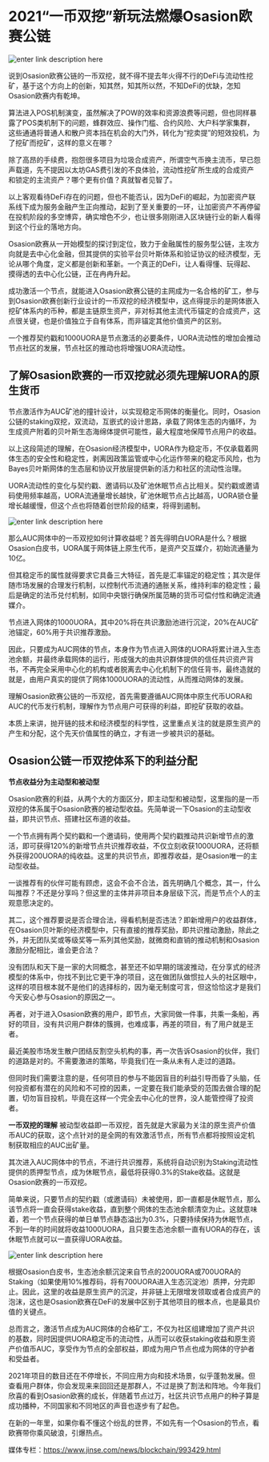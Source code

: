 # ********2021“一币双挖”新玩法燃爆Osasion欧赛公链********

![enter link description here](https://github.com/AUC-IO/AUC--publicity/blob/main/%E5%9B%BE%E7%89%87/%E6%96%87%E7%AB%A0%E6%8F%92%E5%9B%BE/0201%E5%B0%81%E9%9D%A2%E5%9B%BE.jpg)


说到Osasion欧赛公链的一币双挖，就不得不提去年火得不行的DeFi与流动性挖矿，基于这个方向上的创新，知其然，知其所以然，不知DeFi的优缺，怎知Osasion欧赛内有乾坤。

算法进入POS机制演变，虽然解决了POW的效率和资源浪费等问题，但也同样暴露了POS类机制下的问题，蜂群效应、操作门槛、合约风险、大户科学家集群，这些通通将普通人和散户资本挡在机会的大门外，转化为“挖卖提”的短效投机，为了挖矿而挖矿，这样的意义在哪？

除了高昂的手续费，抱怨很多项目为垃圾合成资产，所谓空气币换主流币，早已怨声载道，先不提因以太坊GAS费引发的不良体验，流动性挖矿所生成的合成资产和锁定的主流资产？哪个更有价值？真就智者见智了。

以上客观看待DeFi存在的问题，但也不能否认，因为DeFi的崛起，为加密资产联系线下成为服务金融产生正向推动，起到了至关重要的一环，让加密资产不再停留在投机阶段的多空博弈，确实增色不少，也让很多刚刚进入区块链行业的新人看得到这个行业的落地方向。

Osasion欧赛从一开始模型的探讨到定位，致力于金融属性的服务型公链，主攻方向就是去中心化金融，但其提供的实验平台贝叶斯体系和验证协议的经济模型，无论从哪个角度，定义都是创新和革新。一个真正的DeFi，让人看得懂、玩得起、摸得透的去中心化公链，正在冉冉升起。

成功激活一个节点，就能进入Osasion欧赛公链的主网成为一名合格的矿工，参与到Osasion欧赛创新行业设计的一币双挖的经济模型中，这点得提示的是网体嵌入挖矿体系内的币种，都是主链原生资产，非对标其他主流代币锚定的合成资产，这点很关键，也是价值独立于自有体系，而非锚定其他价值资产的区别。

一个推荐契约戳和1000UORA是节点激活的必要条件，UORA流动性的增加会推动节点社区的发展，节点社区的推动也将增强UORA流动性。


## **了解Osasion欧赛的一币双挖就必须先理解UORA的原生货币**


节点激活作为AUC矿池的撞针设计，以实现稳定币网体的衡量化。同时，Osasion公链的staking双挖，双流动，互嵌式的设计思路，承载了网体生态的内循环，为生成资产附着的贝叶斯生态海绵体提供可能性，最大程度地保障节点用户的收益。

以上这段简述的理解，在Osasion经济模型中，UORA作为稳定币，不仅承载着网体生态的安全性和稳定性，剥离因政策监管或中心化运作带来的稳定币风险，也为Bayes贝叶斯网体的生态层和协议开放层提供新的活力和社区的流动性治理。

UORA流动性的变化与契约戳、邀请码以及矿池休眠节点占比相关。契约戳或邀请码使用频率越高，UORA流通量增长越快，矿池休眠节点占比越高，UORA锁仓量增长越缓慢，但这个点也将随着创世阶段的结束，将得到遏制。

![enter link description here](https://github.com/AUC-IO/AUC--publicity/blob/main/%E5%9B%BE%E7%89%87/%E6%96%87%E7%AB%A0%E6%8F%92%E5%9B%BE/0201%E6%8F%92%E5%9B%BE1.png)

那么AUC网体中的一币双挖如何计算收益呢？首先得明白UORA是什么？根据Osasion白皮书，UORA属于网体链上原生代币，是资产交互媒介，初始流通量为10亿。

但其稳定币的属性就得要求它具备三大特征，首先是汇率锚定的稳定性；其次是伴随市场发展的合理发行机制，以控制代币流通的通胀关系，维持利率的稳定性；最后是确定的法币兑付机制，如同中央银行确保所属范畴的货币可偿付性和确定流通媒介。

节点进入网体的1000UORA，其中20%将在共识激励池进行沉淀，20%在AUC矿池锚定，60%用于共识推荐激励。

因此，只要成为AUC网体的节点，本身作为节点进入网体的UORA将累计进入生态池余额，并最终承载网体的运行，形成强大的由共识群体提供的信任共识资产背书，不再完全采用中心化的机构或者脱离去中心化机制下的信任背书，最终造就的就是，由用户真实的提供了网体1000UORA的流动性，从而推动网体的发展。

理解Osasion欧赛公链的一币双挖，首先需要遵循AUC网体中原生代币UORA和AUC的代币发行机制，理解作为节点用户可获得的利益，即挖矿获取的收益。

本质上来讲，抛开链的技术和经济模型的科学性，这里重点关注的就是原生资产的产生和分配，这个先天价值属性的确立，才有进一步被共识的基础。

## **Osasion公链一币双挖体系下的利益分配**
****节点收益分为主动型和被动型****

Osasion欧赛的利益，从两个大的方面区分，即主动型和被动型，这里指的是一币双挖的体系属于Osasion欧赛的被动型收益。先简单说一下Osasion的主动型收益，即共识节点、搭建社区布道的收益。

一个节点拥有两个契约戳和一个邀请码，使用两个契约戳推动共识新增节点的激活，即可获得120%的新增节点共识推荐收益，不仅立刻收获1000UORA，还将额外获得200UORA的纯收益。这里的共识节点，即推荐收益，是Osasion唯一的主动型收益。

一谈推荐有的伙伴可能有顾虑，这会不会不合法，首先明确几个概念，其一，什么叫推荐？不还是分享吗？但这里的主体并非项目本身层级下沉，而是节点个人的主观意愿决定的。

其二，这个推荐要说是否合理合法，得看机制是否违法？即新增用户的收益群体，在Osasion贝叶斯的经济模型中，只有直接的推荐奖励，即共识推动激励，除此之外，并无团队奖或等级奖等一系列其他奖励，就微商和直销的推动机制和Osasion激励分配相比，谁会更合法？

没有团队和天下是一家的大同概念，甚至还不如早期的瑞波推动，在分享式的经济模型的体系中，你找不到比它更干净的项目，这在做团队做惯拉人头的社区眼中，这样的项目根本就不是他们的选择标的，因为毫无制度可言，但这恰恰这才是我们今天安心参与Osasion的原因之一。

再者，对于进入Osasion欧赛的用户，即节点，大家同做一件事，共乘一条船，再好的项目，没有共识用户群体的簇拥，也难成事，再差的项目，有了用户就是王者。

最近美股市场发生散户团结反割空头机构的事，再一次告诉Osasion的伙伴，我们的道路是对的。不需要激进的策略，毕竟我们在一条从未有人走过的道路。

但同时我们需要注意的是，任何项目的参与不能因盲目的利益引导而昏了头脑，任何投资都有潜在的风险和不可控的因素，一定要在我们能承受的范围去做合理的配置，切勿盲目投机，毕竟在这样一个完全去中心化的世界，没人能管控得了投资者。

****一币双挖的理解****
被动型收益即一币双挖，首先就是大家最为关注的原生资产价值币AUC的获取，这个点针对的是全网的有效激活节点，所有节点都将按照设定机制获取相应的AUC出矿量。

其次进入AUC网体中的节点，不进行共识推荐，系统将自动识别为Staking流动性提供的质押型节点，成为休眠节点，最低将获得0.3%的Stake收益。这就是Osasion欧赛的一币双挖。

简单来说，只要节点的契约戳（或邀请码）未被使用，即一直都是休眠节点，那么该节点将一直会获得stake收益，直到整个网体的生态池余额清空为止。这就意味着，若一个节点获得的单日单节点静态溢出为0.3%，只要持续保持为休眠节点，不到一年的时间就将收益1000UORA，且只要生态池余额一直有UORA的存在，该休眠节点就可以一直获得UORA收益。

![enter link description here](https://github.com/AUC-IO/AUC--publicity/blob/main/%E5%9B%BE%E7%89%87/%E6%96%87%E7%AB%A0%E6%8F%92%E5%9B%BE/0201%E6%8F%92%E5%9B%BE2.png)

根据Osasion白皮书，生态池余额沉淀来自节点的200UORA或700UORA的Staking（如果使用10%推荐码，将有700UORA进入生态沉淀池）质押，分完即止。因此，这里的收益是原生资产的沉淀，并非链上无限增发领取或者合成资产的泡沫，这也是Osasion欧赛在DeFi的发展中区别于其他项目的根本点，也是最具价值的关键点。

总而言之，激活节点成为AUC网体的合格矿工，不仅为社区组建增加了资产共识的基数，同时因提供UORA稳定币的流动性，从而可以收获staking收益和原生资产价值币AUC，享受作为节点的全部权益，即成为用户节点也成为网体的守护者和受益者。

2021年项目的数目还在不停增长，不同应用方向和技术场景，似乎蓬勃发展。但查看用户群体，你会发现来来回回还是那群人，不过是换了割法和阵地。今年我们欣喜的看到Osasion欧赛的成长，伴随着节点过万，社区共识节点用户的种子算是成功播种，不同国家和不同地区的声音也逐步有了起色。

在新的一年里，如果你看不懂这个纷乱的世界，不如先有一个Osasion的节点，看欧赛带你乘风破浪，引爆热点。

媒体专栏：https://www.jinse.com/news/blockchain/993429.html
